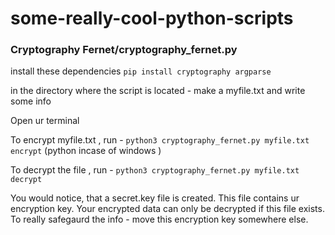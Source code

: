 # some-really-cool-python-scripts

### Cryptography Fernet/cryptography_fernet.py
install these dependencies
`pip install cryptography argparse`

in the directory where the script is located - make a myfile.txt and write some info

Open ur terminal

To encrypt myfile.txt , run - 
`python3 cryptography_fernet.py myfile.txt encrypt`
(python incase of windows )

To decrypt the file , run - 
`python3 cryptography_fernet.py myfile.txt decrypt`

You would notice, that a secret.key file is created. This file contains ur encryption key. Your encrypted data can only be decrypted if this file exists. 
To really safegaurd the info - move this encryption key somewhere else.